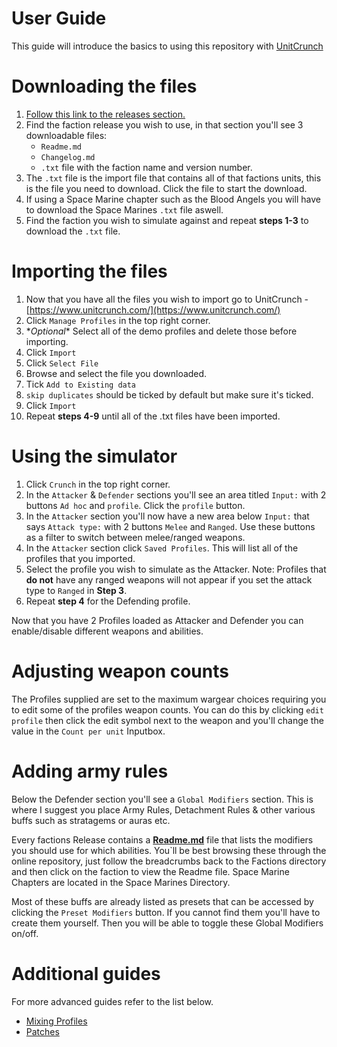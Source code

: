 # User Guide

This guide will introduce the basics to using this repository with [UnitCrunch](https://www.unitcrunch.com/)

# Downloading the files
1. [Follow this link to the releases section.](https://github.com/korzxd/UnitCrunch-data-exports/releases)
2. Find the faction release you wish to use, in that section you'll see 3 downloadable files:
   * `Readme.md`
   * `Changelog.md`
   * `.txt` file with the faction name and version number.
3. The `.txt` file is the import file that contains all of that factions units, this is the file you need to download. Click the file to start the download.
4. If using a Space Marine chapter such as the Blood Angels you will have to download the Space Marines `.txt` file aswell.
5. Find the faction you wish to simulate against and repeat **steps 1-3** to download the `.txt` file.

# Importing the files

1. Now that you have all the files you wish to import go to UnitCrunch - [https://www.unitcrunch.com/](https://www.unitcrunch.com/)
2. Click `Manage Profiles` in the top right corner.
3. \**Optional*\* Select all of the demo profiles and delete those before importing.
4. Click `Import`
5. Click `Select File`
6. Browse and select the file you downloaded.
7. Tick `Add to Existing data`
8. `skip duplicates` should be ticked by default but make sure it's ticked.
9. Click `Import`
10. Repeat **steps 4-9** until all of the .txt files have been imported.

# Using the simulator

1. Click `Crunch` in the top right corner.
2. In the `Attacker` & `Defender` sections you'll see an area titled `Input:` with 2 buttons `Ad hoc` and `profile`. Click the `profile` button.
3. In the `Attacker` section you'll now have a new area below `Input:` that says `Attack type:` with 2 buttons `Melee` and `Ranged`. Use these buttons as a filter to switch between melee/ranged weapons.
4. In the `Attacker` section click `Saved Profiles`. This will list all of the profiles that you imported.
5. Select the profile you wish to simulate as the Attacker. Note: Profiles that **do not** have any ranged weapons will not appear if you set the attack type to `Ranged` in **Step 3**.
6. Repeat **step 4** for the Defending profile.

Now that you have 2 Profiles loaded as Attacker and Defender you can enable/disable different weapons and abilities.

# Adjusting weapon counts

The Profiles supplied are set to the maximum wargear choices requiring you to edit some of the profiles weapon counts. You can do this by clicking `edit profile` then click the edit symbol next to the weapon and you'll change the value in the `Count per unit` Inputbox.

# Adding army rules

Below the Defender section you'll see a `Global Modifiers` section. This is where I suggest you place Army Rules, Detachment Rules & other various buffs such as stratagems or auras etc.

Every factions Release contains a **[Readme.md](/Factions/Space%20Marines/)** file that lists the modifiers you should use for which abilities. You`ll be best browsing these through the online repository, just follow the breadcrumbs back to the Factions directory and then click on the faction to view the Readme file. Space Marine Chapters are located in the Space Marines Directory.

Most of these buffs are already listed as presets that can be accessed by clicking the `Preset Modifiers` button. If you cannot find them you'll have to create them yourself. Then you will be able to toggle these Global Modifiers on/off.

# Additional guides

For more advanced guides refer to the list below.
* [Mixing Profiles](/Guides/Mixing_Profiles.md)
* [Patches](/Guides/Patches.md)